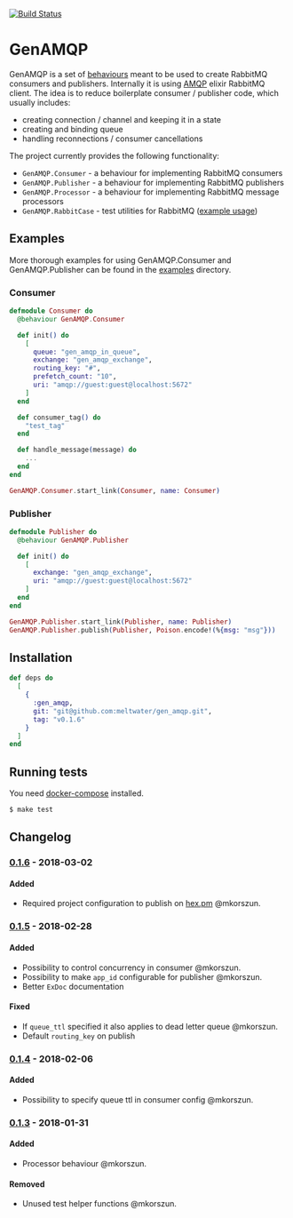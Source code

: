 [![Build Status](https://travis-ci.com/meltwater/gen_amqp.svg?token=JscQvnQYQz7Pr7TwvyZh&branch=master)](https://travis-ci.com/meltwater/gen_amqp)

# GenAMQP

GenAMQP is a set of [behaviours](https://hexdocs.pm/elixir/behaviours.html) meant to be used to create RabbitMQ consumers and publishers.
Internally it is using [AMQP](https://github.com/pma/amqp) elixir RabbitMQ client. The idea is to reduce boilerplate consumer / publisher
code, which usually includes:

* creating connection / channel and keeping it in a state
* creating and binding queue
* handling reconnections / consumer cancellations

The project currently provides the following functionality:

- `GenAMQP.Consumer` - a behaviour for implementing RabbitMQ consumers
- `GenAMQP.Publisher` - a behaviour for implementing RabbitMQ publishers
- `GenAMQP.Processor` - a behaviour for implementing RabbitMQ message processors
- `GenAMQP.RabbitCase` - test utilities for RabbitMQ ([example usage](test/gen_amqp_test.exs))

## Examples

More thorough examples for using GenAMQP.Consumer and GenAMQP.Publisher can be found in the [examples](examples) directory.

### Consumer

~~~elixir
defmodule Consumer do
  @behaviour GenAMQP.Consumer

  def init() do
    [
      queue: "gen_amqp_in_queue",
      exchange: "gen_amqp_exchange",
      routing_key: "#",
      prefetch_count: "10",
      uri: "amqp://guest:guest@localhost:5672"
    ]
  end

  def consumer_tag() do
    "test_tag"
  end

  def handle_message(message) do
    ...
  end
end
~~~

~~~elixir
GenAMQP.Consumer.start_link(Consumer, name: Consumer)
~~~

### Publisher

~~~elixir
defmodule Publisher do
  @behaviour GenAMQP.Publisher

  def init() do
    [
      exchange: "gen_amqp_exchange",
      uri: "amqp://guest:guest@localhost:5672"
    ]
  end
end
~~~

~~~elixir
GenAMQP.Publisher.start_link(Publisher, name: Publisher)
GenAMQP.Publisher.publish(Publisher, Poison.encode!(%{msg: "msg"}))
~~~

## Installation
~~~elixir
def deps do
  [
    {
      :gen_amqp,
      git: "git@github.com:meltwater/gen_amqp.git",
      tag: "v0.1.6"
    }
  ]
end
~~~

## Running tests

You need [docker-compose](https://docs.docker.com/compose/) installed.
~~~bash
$ make test
~~~

## Changelog

### [0.1.6] - 2018-03-02
#### Added
- Required project configuration to publish on [hex.pm](hex.pm) @mkorszun.

### [0.1.5] - 2018-02-28
#### Added
- Possibility to control concurrency in consumer @mkorszun.
- Possibility to make `app_id` configurable for publisher @mkorszun.
- Better `ExDoc` documentation

#### Fixed
- If `queue_ttl` specified it also applies to dead letter queue @mkorszun.
- Default `routing_key` on publish

### [0.1.4] - 2018-02-06
#### Added
- Possibility to specify queue ttl in consumer config @mkorszun.

### [0.1.3] - 2018-01-31
#### Added
- Processor behaviour @mkorszun.
#### Removed
- Unused test helper functions @mkorszun.

[0.1.6]: https://github.com/meltwater/gen_amqp/compare/v0.1.5...v0.1.6
[0.1.5]: https://github.com/meltwater/gen_amqp/compare/v0.1.4...v0.1.5
[0.1.4]: https://github.com/meltwater/gen_amqp/compare/v0.1.3...v0.1.4
[0.1.3]: https://github.com/meltwater/gen_amqp/compare/v0.1.2...v0.1.3
